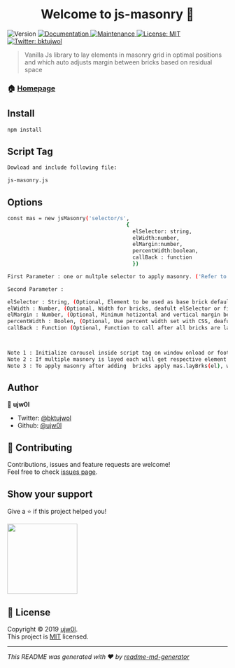 <h1 align="center">Welcome to js-masonry 👋</h1>
<p>
  <img alt="Version" src="https://img.shields.io/badge/version-1.0.3-blue.svg?cacheSeconds=2592000" />
  <a href="https://github.com/ujw0l/js-masonry#readme" target="_blank">
    <img alt="Documentation" src="https://img.shields.io/badge/documentation-yes-brightgreen.svg" />
  </a>
  <a href="https://github.com/ujw0l/js-masonry/graphs/commit-activity" target="_blank">
    <img alt="Maintenance" src="https://img.shields.io/badge/Maintained%3F-yes-green.svg" />
  </a>
  <a href="https://github.com/ujw0l/js-masonry/blob/master/LICENSE" target="_blank">
    <img alt="License: MIT" src="https://img.shields.io/badge/License-MIT-yellow.svg" />
  </a>
  <a href="https://twitter.com/BastakotiUjwol" target="_blank">
    <img alt="Twitter: bktujwol" src="https://img.shields.io/twitter/follow/BastakotiUjwol.svg?style=social" />
  </a>
</p>

> Vanilla Js library to  lay elements in masonry grid in optimal positions and which auto adjusts margin between bricks based on residual space

### 🏠 [Homepage](https://ujw0l.github.io/js-masonry)

## Install

```sh
npm install
```

## Script Tag

```sh
Dowload and include following file:

js-masonry.js 
```

## Options

```sh
const mas = new jsMasonry('selector/s',
                                      { 
                                        elSelector: string, 
                                        elWidth:number, 
                                        elMargin:number, 
                                        percentWidth:boolean, 
                                        callBack : function
                                        })

First Parameter : one or multple selector to apply masonry. ('Refer to querySelectorAll')

Second Parameter :

elSelector : String, (Optional, Element to be used as base brick default first element)
elWidth : Number, (Optional, Width for bricks, deafult elSelector or first element width )
elMargin : Number, (Optional, Minimum hotizontal and vertical margin between bricks)
percentWidth : Boolen, (Optional, Use percent width set with CSS, deafult:true, Note: do not use elSelector)
callBack : Function (Optional, Function to call after all bricks are lay which get selected element object as parameter1)



Note 1 : Initialize carousel inside script tag on window onload or footer.
Note 2 : If multiple masnory is layed each will get respective element object as callback parameter.
Note 3 : To apply masonry after adding  bricks apply mas.layBrks(el), where el is object (see querySelector)

```
## Author

👤 **ujw0l**

* Twitter: [@bktujwol](https://twitter.com/BastakotiUjwol)
* Github: [@ujw0l](https://github.com/ujw0l)

## 🤝 Contributing

Contributions, issues and feature requests are welcome!<br />Feel free to check [issues page](https://github.com/ujw0l/js-masonry/issues).

## Show your support

Give a ⭐️ if this project helped you!

<a href="https://www.patreon.com/ujw0l">
  <img src="https://c5.patreon.com/external/logo/become_a_patron_button@2x.png" width="160">
</a>

## 📝 License

Copyright © 2019 [ujw0l](https://github.com/ujw0l).<br />
This project is [MIT](https://github.com/ujw0l/js-masonry/blob/master/LICENSE) licensed.

***
_This README was generated with ❤️ by [readme-md-generator](https://github.com/kefranabg/readme-md-generator)_